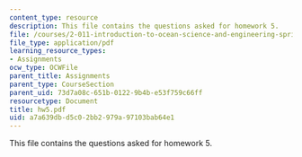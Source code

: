 ```yaml
---
content_type: resource
description: This file contains the questions asked for homework 5.
file: /courses/2-011-introduction-to-ocean-science-and-engineering-spring-2006/a7a639dbd5c02bb2979a97103bab64e1_hw5.pdf
file_type: application/pdf
learning_resource_types:
- Assignments
ocw_type: OCWFile
parent_title: Assignments
parent_type: CourseSection
parent_uid: 73d7a08c-651b-0122-9b4b-e53f759c66ff
resourcetype: Document
title: hw5.pdf
uid: a7a639db-d5c0-2bb2-979a-97103bab64e1
---
```

This file contains the questions asked for homework 5.

